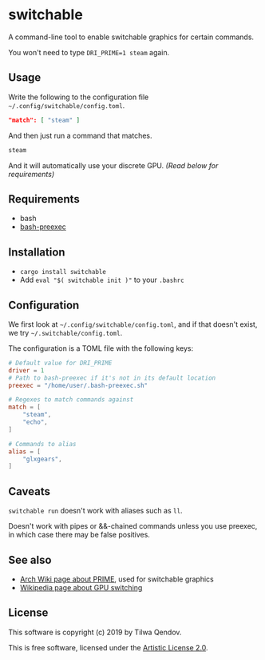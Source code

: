 # switchable

A command-line tool to enable switchable graphics for certain commands.

You won't need to type `DRI_PRIME=1 steam` again.

## Usage

Write the following to the configuration file `~/.config/switchable/config.toml`.

```json
"match": [ "steam" ]
```
And then just run a command that matches.
```bash
steam
```
And it will automatically use your discrete GPU. *(Read below for requirements)*

## Requirements

* bash
* [bash-preexec][bash-preexec]

[bash-preexec]: https://github.com/rcaloras/bash-preexec

## Installation

* `cargo install switchable`
* Add `eval "$( switchable init )"` to your `.bashrc`

## Configuration

We first look at `~/.config/switchable/config.toml`, and if that doesn't exist,
we try `~/.switchable/config.toml`.

The configuration is a TOML file with the following keys:

```toml
# Default value for DRI_PRIME
driver = 1
# Path to bash-preexec if it's not in its default location
preexec = "/home/user/.bash-preexec.sh"

# Regexes to match commands against
match = [
    "steam",
    "echo",
]

# Commands to alias
alias = [     
    "glxgears",
]
```

## Caveats

`switchable run` doesn't work with aliases such as `ll`.

Doesn't work with pipes or &&-chained commands unless you use preexec,
in which case there may be false positives.

## See also

* [Arch Wiki page about PRIME](https://wiki.archlinux.org/index.php/PRIME), used for switchable graphics
* [Wikipedia page about GPU switching](https://en.wikipedia.org/wiki/GPU_switching)

## License

This software is copyright (c) 2019 by Tilwa Qendov.

This is free software, licensed under the [Artistic License 2.0](LICENSE).
